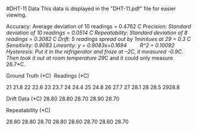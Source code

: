 #DHT-11 Data 
This data is displayed in the "DHT-11.pdf" file for easier viewing.

Accuracy: Average deviation of 10 readings = 0.4762 *C
Precision:  Standard deviation of 10 readings = 0.0514 *C
Repeatability: Standard deviation of 8 readings = 0.3082 *C​
Drift: 5 readings spread out by 1minitues at 29 = 0.3 *C
Sensitivity:  0.9083
Linearity: y = 0.9083*x+0.1694         R^2 = 0.10092
Hysteresis: Put it in the refrigerator and froze at –2*C, it measured -0.9*C. Then took it out at room temperature 29*C and it could only measure 26.7*C.​


Ground Truth (*C) ​        Readings (*C)    


21​                         21.8
22​                         22.6
23​                         23.7
24​                         24.4
25​                         24.8
26​                         27.7
27​                         28.1
28​                         28.5
29​                         28.8


Drift Data (*C)
28.80
28.80
28.70
28.90
28.70


Repeatability (*C)

28.80​
28.80​
28.70​
28.80​
28.60​
28.70​
28.60​
28.70​


